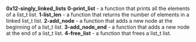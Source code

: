 **0x12-singly_linked_lists**
**0-print_list** -  a function that prints all the elements of a list_t list.
**1-list_len** -  a function that returns the number of elements in a linked list_t list.
**2-add_node** -  a function that adds a new node at the beginning of a list_t list.
**3-add_node_end** - a function that adds a new node at the end of a list_t list.
**4-free_list** - a function that frees a list_t list.
